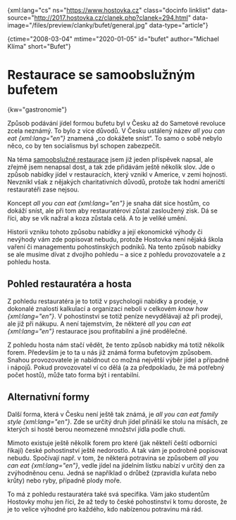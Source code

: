 
{xml:lang="cs" ns="https://www.hostovka.cz" class="docinfo linklist" data-source="http://2017.hostovka.cz/clanek.php?clanek=294.html" data-image="/files/preview/clanky/bufet/general.jpg" data-type="article"}

{ctime="2008-03-04" mtime="2020-01-05" id="bufet" author="Michael Klíma" short="Bufet"}

# Restaurace se samoobslužným bufetem

{kw="gastronomie"}

Způsob podávání jídel formou bufetu byl v Česku až do Sametové revoluce zcela neznámý. To bylo z více důvodů. V Česku ustálený název _all you can eat {xml:lang="en"}_ znamená „co dokážete sníst“. To samo o sobě nebylo něco, co by ten socialismus byl schopen zabezpečit.

Na téma [samoobslužné restaurace][1] jsem již jeden příspěvek napsal, ale zřejmě jsem nenapsal dost, a tak zde přidávám ještě několik slov. Jde o způsob nabídky jídel v restauracích, který vznikl v Americe, v zemi hojnosti. Nevznikl však z nějakých charitativních důvodů, protože tak hodní američtí restauratéři zase nejsou.

Koncept _all you can eat {xml:lang="en"}_ je snaha dát sice hostům, co dokáží sníst, ale při tom aby restauratérovi zůstal zasloužený zisk. Dá se říci, aby se vlk nažral a koza zůstala celá. A to je veliké umění.

Historii vzniku tohoto způsobu nabídky a její ekonomické výhody či nevýhody vám zde popisovat nebudu, protože Hostovka není nějaká škola vaření či managementu pohostinských podniků. Na tento způsob nabídky se ale musíme dívat z dvojího pohledu – a sice z pohledu provozovatele a z pohledu hosta.

## Pohled restauratéra a hosta

Z pohledu restauratéra je to totiž v psychologii nabídky a prodeje, v dokonalé znalosti kalkulací a organizaci neboli v celkovém _know how {xml:lang="en"}_. V pohostinství se totiž peníze nevydělávají až při prodeji, ale již při nákupu. A není tajemstvím, že některé _all you can eat {xml:lang="en"}_ restaurace jsou profitabilní a jiné prodělečné.

Z pohledu hosta nám stačí vědět, že tento způsob nabídky má totiž několik forem. Především je to ta u nás již známá forma bufetovým způsobem. Snahou provozovatele je nabídnout co možná největší výběr jídel a případně i nápojů. Pokud provozovatel ví co dělá (a za předpokladu, že má potřebný počet hostů), může tato forma být i rentabilní.

## Alternativní formy

Další forma, která v Česku není ještě tak známá, je _all you can eat family style {xml:lang="en"}_. Zde se určitý druh jídel přináší ke stolu na mísách, ze kterých si hosté berou neomezené množství jídla podle chuti.

Mimoto existuje ještě několik forem pro které (jak někteří čeští odborníci říkají) české pohostinství ještě nedorostlo. A tak vám je podrobně popisovat nebudu. Spočívají např. v tom, že některá potravina se způsobem _all you can eat {xml:lang="en"}_, vedle jídel na jídelním lístku nabízí v určitý den za zvýhodněnou cenu. Jedná se například o drůbež (zpravidla kuřata nebo krůty) nebo ryby, případně plody moře.

To má z pohledu restauratéra také svá specifika. Vám jako studentům Hostovky mohu jen říci, že až tedy to české pohostinství k tomu doroste, že je to velice výhodné pro každého, kdo nabízenou potravinu má rád.

 [1]: samoobsluzna_restaurace
